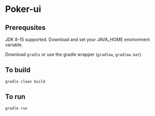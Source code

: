 # Poker-ui

## Prerequsites
JDK 8-15 supported. Download and set your JAVA_HOME environment variable.

Download `gradle` or use the gradle wrapper (`gradlew`, `gradlew.bat`)

## To build 

`gradle clean build`

## To run

`gradle run`